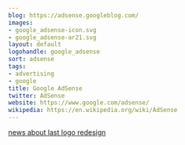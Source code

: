 ```yaml
---
blog: https://adsense.googleblog.com/
images:
- google_adsense-icon.svg
- google_adsense-ar21.svg
layout: default
logohandle: google_adsense
sort: adsense
tags:
- advertising
- google
title: Google AdSense
twitter: AdSense
website: https://www.google.com/adsense/
wikipedia: https://en.wikipedia.org/wiki/AdSense
---
```


[news about last logo redesign](https://www.seroundtable.com/photos/new-google-adsense-logo-20464.html)

